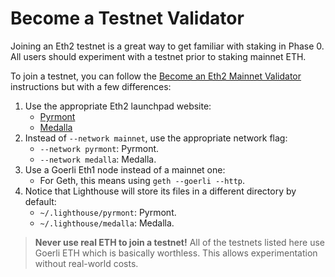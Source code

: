 # Become a Testnet Validator

[mainnet-validator]: ./mainnet-validator.md
[pyrmont-launchpad]: https://pyrmont.launchpad.ethereum.org/
[medalla-launchpad]: https://medalla.launchpad.ethereum.org/

Joining an Eth2 testnet is a great way to get familiar with staking in Phase 0.  All users should
experiment with a testnet prior to staking mainnet ETH.

To join a testnet, you can follow the [Become an Eth2 Mainnet Validator][mainnet-validator]
instructions but with a few differences:

1. Use the appropriate Eth2 launchpad website:
    - [Pyrmont][pyrmont-launchpad]
    - [Medalla][medalla-launchpad]
1. Instead of `--network mainnet`, use the appropriate network flag:
   - `--network pyrmont`: Pyrmont.
   - `--network medalla`: Medalla.
1. Use a Goerli Eth1 node instead of a mainnet one:
   - For Geth, this means using `geth --goerli --http`.
1. Notice that Lighthouse will store its files in a different directory by default:
   - `~/.lighthouse/pyrmont`: Pyrmont.
   - `~/.lighthouse/medalla`: Medalla.

>
> **Never use real ETH to join a testnet!** All of the testnets listed here use Goerli ETH which is
> basically worthless. This allows experimentation without real-world costs.
